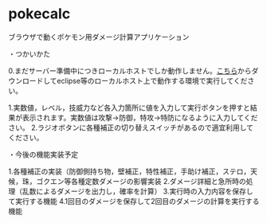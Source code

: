 # pokecalc
ブラウザで動くポケモン用ダメージ計算アプリケーション

・つかいかた

0.まだサーバー準備中につきローカルホストでしか動作しません。<a href="https://github.com/rivergrass/pokecalc/tree/pokecalcver2.0">こちら</a>からダウンロードしてeclipse等のローカルホスト上で動作する環境で実行してください。

1.実数値，レベル，技威力など各入力箇所に値を入力して実行ボタンを押すと結果が表示されます。実数値は攻撃→防御，特攻→特防になるように入力してください。
2.ラジオボタンに各種補正の切り替えスイッチがあるので適宜利用してください。

・今後の機能実装予定

1.各種補正の実装（防御側持ち物，壁補正，特性補正，手助け補正，ステロ，天候，珠，ゴクエン等各種定数ダメージの影響実装
2.ダメージ詳細と急所時の処理（乱数によるダメージを出力し，確率を計算）
3.実行時の入力内容を保存して実行する機能
4.1回目のダメージを保存して2回目のダメージの計算を実行する機能
